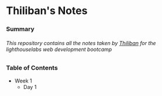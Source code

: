 # Thiliban's Notes
### Summary
###### This repository contains all the notes taken by [Thiliban](https://github.com/thiliban/README.md) for the lighthouselabs web development bootcamp
### Table of Contents
* Week 1
    * Day 1
    